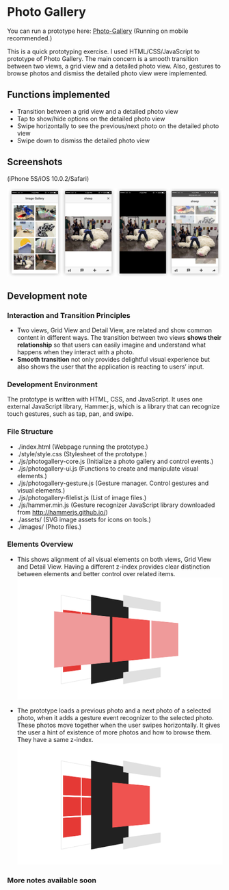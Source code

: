 # Photo Gallery
You can run a prototype here: [Photo-Gallery](http://www.dahyepark.com/photo-gallery/) (Running on mobile recommended.)

This is a quick prototyping exercise. I used HTML/CSS/JavaScript to prototype of Photo Gallery. The main concern is a smooth  transition between two views, a grid view and a detailed photo view. Also, gestures to browse photos and dismiss the detailed photo view were implemented.  

## Functions implemented
- Transition between a grid view and a detailed photo view
- Tap to show/hide options on the detailed photo view
- Swipe horizontally to see the previous/next photo on the detailed photo view
- Swipe down to dismiss the detailed photo view

## Screenshots
(iPhone 5S/iOS 10.0.2/Safari)

![Screenshots](https://github.com/danhobaklab/photo-gallery/blob/master/screenshots/screenshots.png)

## Development note
### Interaction and Transition Principles
- Two views, Grid View and Detail View, are related and show common content in different ways. The transition between two views **shows their relationship** so that users can easily imagine and understand what happens when they interact with a photo.
- **Smooth transition** not only provides delightful visual experience but also shows the user that the application is reacting to users’ input.

### Development Environment
The prototype is written with HTML, CSS, and JavaScript. It uses one external JavaScript library, Hammer.js, which is a library that can recognize touch gestures, such as tap, pan, and swipe.

### File Structure
- ./index.html (Webpage running the prototype.)
- ./style/style.css (Stylesheet of the prototype.)
- ./js/photogallery-core.js (Initialize a photo gallery and control events.)
- ./js/photogallery-ui.js (Functions to create and manipulate visual elements.)
- ./js/photogallery-gesture.js (Gesture manager. Control gestures and visual elements.)
- ./js/photogallery-filelist.js (List of image files.)
- ./js/hammer.min.js (Gesture recognizer JavaScript library downloaded from http://hammerjs.github.io/)
- ./assets/ (SVG image assets for icons on tools.)
- ./images/ (Photo files.)

### Elements Overview
- This shows alignment of all visual elements on both views, Grid View and Detail View. Having a different z-index provides clear distinction between elements and better control over related items.<br>
![zIndex](https://github.com/danhobaklab/photo-gallery/blob/master/screenshots/zIndex.png)

- The prototype loads a previous photo and a next photo of a selected photo, when it adds a gesture event recognizer to the selected photo. These photos move together when the user swipes horizontally. It gives the user a hint of existence of more photos and how to browse them. They have a same z-index.<br>
![zIndex2](https://github.com/danhobaklab/photo-gallery/blob/master/screenshots/zIndex2.png)


### More notes available soon
